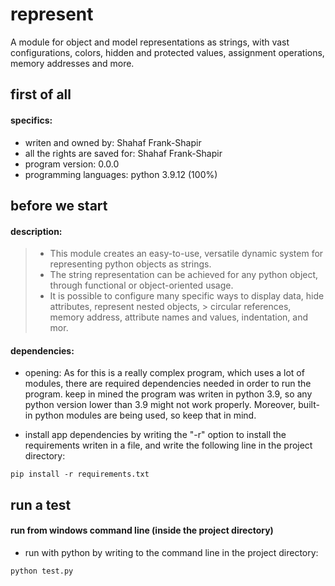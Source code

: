 # represent

A module for object and model representations as strings, with vast configurations,
colors, hidden and protected values, assignment operations, memory addresses and more.

first of all
------------

#### specifics:

- writen and owned by: Shahaf Frank-Shapir
- all the rights are saved for: Shahaf Frank-Shapir
- program version: 0.0.0
- programming languages: python 3.9.12 (100%)

before we start
---------------

#### description:

> - This module creates an easy-to-use, versatile dynamic system for representing python objects as strings.
> - The string representation can be achieved for any python object, through functional or object-oriented usage.
> - It is possible to configure many specific ways to display data, hide attributes, represent nested objects,
	> circular references, memory address, attribute names and values, indentation, and mor.

#### dependencies:

- opening:
  As for this is a really complex program, which uses a lot of modules, there are required dependencies needed
  in order to run the program. keep in mined the program was writen in python 3.9, so any python version lower
  than 3.9 might not work properly. Moreover, built-in python modules are being used, so keep that in mind.

- install app dependencies by writing the "-r" option to install the requirements
  writen in a file, and write the following line in the project directory:
````
pip install -r requirements.txt
````

run a test
-----------

#### run from windows command line (inside the project directory)
- run with python by writing to the command line in the project directory:
````
python test.py
````